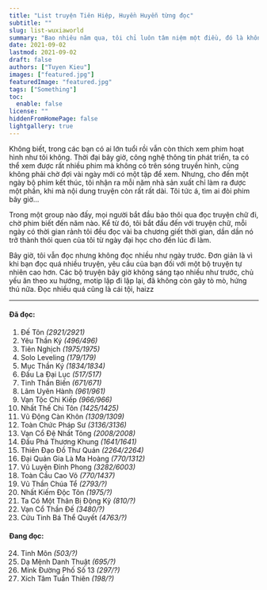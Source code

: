 ```yaml
---
title: "List truyện Tiên Hiệp, Huyền Huyễn từng đọc"
subtitle: ""
slug: list-wuxiaworld
summary: "Bao nhiêu năm qua, tôi chỉ luôn tâm niệm một điều, đó là không bao giờ ngoảnh đầu lại. Chỉ hối hận vì những gì chưa làm được, không bao giờ hối hận vì những gì mình đã làm."
date: 2021-09-02
lastmod: 2021-09-02
draft: false
authors: ["Tuyen Kieu"]
images: ["featured.jpg"]
featuredImage: "featured.jpg"
tags: ["Something"]
toc:
  enable: false
license: ""
hiddenFromHomePage: false
lightgallery: true
---
```


Không biết, trong các bạn có ai lớn tuổi rồi vẫn còn thích xem phim hoạt hình như tôi không. Thời đại bây giờ, công nghệ thông tin phát triển, ta có thể xem được rất nhiều phim mà không có trên sóng truyền hình, cũng không phải chờ đợi vài ngày mới có một tập để xem. Nhưng, cho đến một ngày bộ phim kết thúc, tôi nhận ra mỗi năm nhà sản xuất chỉ làm ra được một phần, khi mà nội dung truyện còn rất rất dài. Tôi tức á, tìm ai đòi phim bây giờ...

Trong một group nào đấy, mọi người bắt đầu bảo thôi qua đọc truyện chữ đi, chờ phim biết đến năm nào. Kể từ đó, tôi bắt đầu đến với truyện chữ, mỗi ngày có thời gian rảnh tôi đều đọc vài ba chương giết thời gian, dần dần nó trở thành thói quen của tôi từ ngày đại học cho đến lúc đi làm.

Bây giờ, tôi vẫn đọc nhưng không đọc nhiều như ngày trước. Đơn giản là vì khi bạn đọc quá nhiều truyện, yêu cầu của bạn đối với một bộ truyện tự nhiên cao hơn. Các bộ truyện bây giờ không sáng tạo nhiều như trước, chủ yếu ăn theo xu hướng, motip lặp đi lặp lại, đã không còn gây tò mò, hứng thú nữa. Đọc nhiều quá cũng là cái tội, haizz

---

#### Đã đọc:

1. Đế Tôn _(2921/2921)_
2. Yêu Thần Ký _(496/496)_
3. Tiên Nghịch _(1975/1975)_
4. Solo Leveling _(179/179)_
5. Mục Thần Ký _(1834/1834)_
6. Đấu La Đại Lục _(517/517)_
7. Tinh Thần Biến _(671/671)_
8. Lâm Uyên Hành _(961/961)_
9. Vạn Tộc Chi Kiếp _(966/966)_
10. Nhất Thế Chi Tôn _(1425/1425)_
11. Vũ Động Càn Khôn _(1309/1309)_
12. Toàn Chức Pháp Sư _(3136/3136)_
13. Vạn Cổ Đệ Nhất Tông _(2008/2008)_
14. Đấu Phá Thương Khung _(1641/1641)_
15. Thiên Đạo Đồ Thư Quán _(2264/2264)_
16. Đại Quản Gia Là Ma Hoàng _(770/1312)_
17. Vũ Luyện Đỉnh Phong _(3282/6003)_
18. Toàn Cầu Cao Võ _(770/1437)_
19. Vũ Thần Chúa Tể _(2793/?)_
20. Nhất Kiếm Độc Tôn _(1975/?)_
21. Ta Có Một Thân Bị Động Kỹ _(810/?)_
22. Vạn Cổ Thần Đế _(3480/?)_
23. Cửu Tinh Bá Thể Quyết _(4763/?)_

#### Đang đọc:

24. Tinh Môn _(503/?)_
25. Dạ Mệnh Danh Thuật _(695/?)_
26. Mink Đường Phố Số 13 _(297/?)_
27. Xích Tâm Tuần Thiên _(198/?)_
